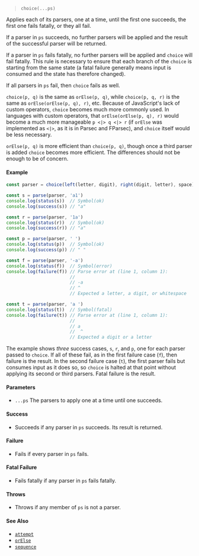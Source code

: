 <!--
 Copyright (c) 2020 Thomas J. Otterson
 
 This software is released under the MIT License.
 https://opensource.org/licenses/MIT
-->

> `choice(...ps)`

Applies each of its parsers, one at a time, until the first one succeeds, the first one fails fatally, or they all fail.

If a parser in `ps` succeeds, no further parsers will be applied and the result of the successful parser will be returned.

If a parser in `ps` fails fatally, no further parsers will be applied and `choice` will fail fatally. This rule is necessary to ensure that each branch of the `choice` is starting from the same state (a fatal failure generally means input is consumed and the state has therefore changed).

If all parsers in `ps` fail, then `choice` fails as well.

`choice(p, q)` is the same as `orElse(p, q)`, while `choice(p, q, r)` is the same as `orElse(orElse(p, q), r)`, etc. Because of JavaScript's lack of custom operators, `choice` becomes much more commonly used. In languages with custom operators, that `orElse(orElse(p, q), r)` would become a much more manageable `p <|> q <|> r` (if `orElse` was implemented as `<|>`, as it is in Parsec and FParsec), and `choice` itself would be less necessary.

`orElse(p, q)` is more efficient than `choice(p, q)`, though once a third parser is added `choice` becomes more efficient. The differences should not be enough to be of concern.

#### Example

```javascript
const parser = choice(left(letter, digit), right(digit, letter), space)

const s = parse(parser, 'a1')
console.log(status(s))  // Symbol(ok)
console.log(success(s)) // "a"

const r = parse(parser, '1a')
console.log(status(r))  // Symbol(ok)
console.log(success(r)) // "a"

const p = parse(parser, ' ')
console.log(status(p))  // Symbol(ok)
console.log(success(p)) // " "

const f = parse(parser, '-a')
console.log(status(f))  // Symbol(error)
console.log(failure(f)) // Parse error at (line 1, column 1):
                        //
                        // -a
                        // ^
                        // Expected a letter, a digit, or whitespace

const t = parse(parser, 'a ')
console.log(status(t))  // Symbol(fatal)
console.log(failure(t)) // Parse error at (line 1, column 1):
                        //
                        // a 
                        //  ^
                        // Expected a digit or a letter
```

The example shows *three* success cases, `s`, `r`, and `p`, one for each parser passed to `choice`. If all of these fail, as in the first failure case (`f`), then failure is the result. In the second failure case (`t`), the first parser fails but consumes input as it does so, so `choice` is halted at that point without applying its second or third parsers. Fatal failure is the result.

#### Parameters

* `...ps` The parsers to apply one at a time until one succeeds.

#### Success

* Succeeds if any parser in `ps` succeeds. Its result is returned.

#### Failure

* Fails if every parser in `ps` fails.

#### Fatal Failure

* Fails fatally if any parser in `ps` fails fatally.

#### Throws

* Throws if any member of `ps` is not a parser.

#### See Also

* [`attempt`](attempt.md)
* [`orElse`](orelse.md)
* [`sequence`](sequence.md)